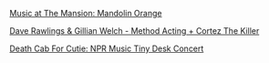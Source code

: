 
[Music at The Mansion: Mandolin Orange](https://www.youtube.com/watch?v=wqWBth_rLgw)

[Dave Rawlings & Gillian Welch - Method Acting + Cortez The Killer](https://www.youtube.com/watch?v=gxPTQDP2bRQ)

[Death Cab For Cutie: NPR Music Tiny Desk Concert](https://www.youtube.com/watch?v=mi6uRT7PxTQ)
